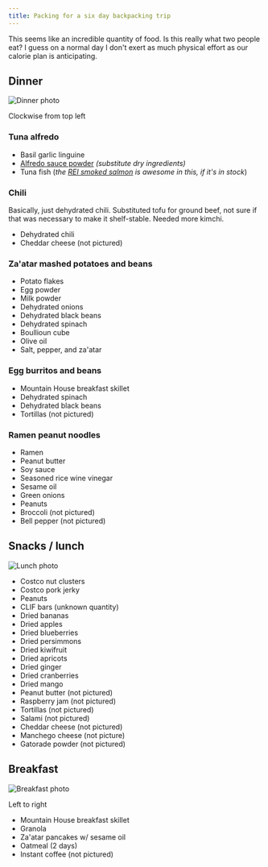 ```yaml
---
title: Packing for a six day backpacking trip
---
```


This seems like an incredible quantity of food. Is this really what two people eat? I guess on a normal day I don't exert as much physical effort as our calorie plan is anticipating.

## Dinner

![Dinner photo]({{site.baseurl}}/2016-07-21/dinner.JPG)

Clockwise from top left

### Tuna alfredo

* Basil garlic linguine
* [Alfredo sauce powder](http://www.food.com/recipe/alfredo-sauce-mix-381157) *(substitute dry ingredients)*
* Tuna fish (*the [REI smoked salmon](https://www.rei.com/product/761630/seabear-smoked-salmon-35-oz) is awesome in this, if it's in stock*)

### Chili

Basically, just dehydrated chili. Substituted tofu for ground beef, not sure if that was necessary to make it shelf-stable. Needed more kimchi.

* Dehydrated chili
* Cheddar cheese (not pictured)

### Za'atar mashed potatoes and beans

* Potato flakes
* Egg powder
* Milk powder
* Dehydrated onions
* Dehydrated black beans
* Dehydrated spinach
* Boullioun cube
* Olive oil
* Salt, pepper, and za'atar

### Egg burritos and beans

* Mountain House breakfast skillet
* Dehydrated spinach
* Dehydrated black beans
* Tortillas (not pictured)

### Ramen peanut noodles

* Ramen
* Peanut butter
* Soy sauce
* Seasoned rice wine vinegar
* Sesame oil
* Green onions
* Peanuts
* Broccoli (not pictured)
* Bell pepper (not pictured)

## Snacks / lunch

![Lunch photo]({{site.baseurl}}/2016-07-21/lunch.JPG)

* Costco nut clusters
* Costco pork jerky
* Peanuts
* CLIF bars (unknown quantity)
* Dried bananas
* Dried apples
* Dried blueberries
* Dried persimmons
* Dried kiwifruit
* Dried apricots
* Dried ginger
* Dried cranberries
* Dried mango
* Peanut butter (not pictured)
* Raspberry jam (not pictured)
* Tortillas (not pictured)
* Salami (not pictured)
* Cheddar cheese (not pictured)
* Manchego cheese (not picture)
* Gatorade powder (not pictured)

## Breakfast

![Breakfast photo]({{site.baseurl}}/2016-07-21/breakfast.JPG)

Left to right

* Mountain House breakfast skillet
* Granola
* Za'atar pancakes w/ sesame oil
* Oatmeal (2 days)
* Instant coffee (not pictured)